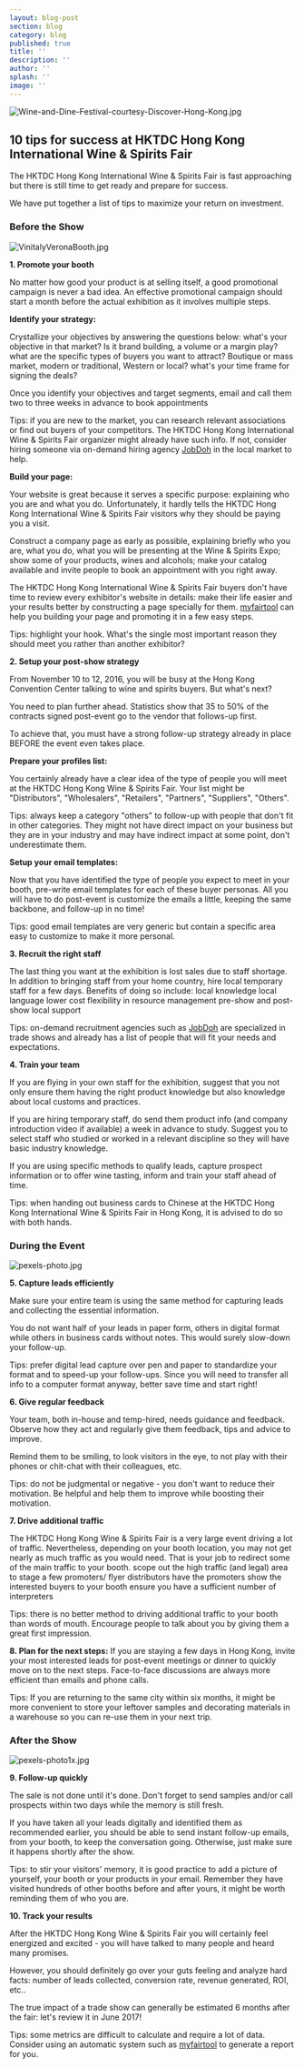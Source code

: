 ```yaml
---
layout: blog-post
section: blog
category: blog
published: true
title: ''
description: ''
author: ''
splash: ''
image: ''
---
```

![Wine-and-Dine-Festival-courtesy-Discover-Hong-Kong.jpg]({{site.baseurl}}/media/Wine-and-Dine-Festival-courtesy-Discover-Hong-Kong.jpg)


## 10 tips for success at HKTDC Hong Kong International Wine & Spirits Fair


The HKTDC Hong Kong International Wine & Spirits Fair is fast approaching but there is still time to get ready and prepare for success.

We have put together a list of tips to maximize your return on investment.


### Before the Show

![VinitalyVeronaBooth.jpg]({{site.baseurl}}/media/VinitalyVeronaBooth.jpg)



**1. Promote your booth**

No matter how good your product is at selling itself, a good promotional campaign is never a bad idea. An effective promotional campaign should start a month before the actual exhibition as it involves multiple steps.

**Identify your strategy:**

Crystallize your objectives by answering the questions below:
what's your objective in that market? Is it brand building, a volume or a margin play?
what are the specific types of buyers you want to attract? Boutique or mass market, modern or traditional, Western or local?
what's your time frame for signing the deals?

Once you identify your objectives and target segments, email and call them two to three weeks in advance to book appointments

Tips: if you are new to the market, you can research relevant associations or find out buyers of your competitors. The HKTDC Hong Kong International Wine & Spirits Fair organizer might already have such info. If not, consider hiring someone via on-demand hiring agency [JobDoh](https://www.jobdoh.com) in the local market to help.

**Build your page:**

Your website is great because it serves a specific purpose: explaining who you are and what you do. Unfortunately, it hardly tells the HKTDC Hong Kong International Wine & Spirits Fair visitors why they should be paying you a visit.

Construct a company page as early as possible, explaining briefly who you are, what you do, what you will be presenting at the Wine & Spirits Expo; show some of your products, wines and alcohols; make your catalog available and invite people to book an appointment with you right away.

The HKTDC Hong Kong International Wine & Spirits Fair buyers don't have time to review every exhibitor's website in details: make their life easier and your results better by constructing a page specially for them. [myfairtool](http://www.myfairtool.com/landing/TradeShow_Booth_Promotion.html?) can help you building your page and promoting it in a few easy steps.

Tips: highlight your hook. What's the single most important reason they should meet you rather than another exhibitor?



**2. Setup your post-show strategy**

From November 10 to 12, 2016, you will be busy at the Hong Kong Convention Center talking to wine and spirits buyers. But what's next?

You need to plan further ahead. Statistics show that 35 to 50% of the contracts signed post-event go to the vendor that follows-up first.

To achieve that, you must have a strong follow-up strategy already in place BEFORE the event even takes place.

**Prepare your profiles list:**

You certainly already have a clear idea of the type of people you will meet at the HKTDC Hong Kong Wine & Spirits Fair. Your list might be "Distributors", "Wholesalers", "Retailers", "Partners", "Suppliers", "Others".

Tips: always keep a category "others" to follow-up with people that don't fit in other categories. They might not have direct impact on your business but they are in your industry and may have indirect impact at some point, don't underestimate them.

**Setup your email templates:**

Now that you have identified the type of people you expect to meet in your booth, pre-write email templates for each of these buyer personas. All you will have to do post-event is customize the emails a little, keeping the same backbone, and follow-up in no time!

Tips: good email templates are very generic but contain a specific area easy to customize to make it more personal.


**3. Recruit the right staff**

The last thing you want at the exhibition is lost sales due to staff shortage. In addition to bringing staff from your home country, hire local temporary staff for a few days.
Benefits of doing so include:
local knowledge
local language
lower cost
flexibility in resource management
pre-show and post-show local support

Tips: on-demand recruitment agencies such as [JobDoh](http://www.jobdoh.com) are specialized in trade shows and already has a list of people that will fit your needs and expectations.

**4. Train your team**

If you are flying in your own staff for the exhibition, suggest that you not only ensure them having the right product knowledge but also knowledge about local customs and practices.


If you are hiring temporary staff, do send them product info (and company introduction video if available) a week in advance to study. Suggest you to select staff who studied or worked in a relevant discipline so they will have basic industry knowledge.

If you are using specific methods to qualify leads, capture prospect information or to offer wine tasting, inform and train your staff ahead of time.

Tips: when handing out business cards to Chinese at the HKTDC Hong Kong International Wine & Spirits Fair in Hong Kong, it is advised to do so with both hands.


### During the Event

![pexels-photo.jpg]({{site.baseurl}}/media/pexels-photo.jpg)




**5. Capture leads efficiently**

Make sure your entire team is using the same method for capturing leads and collecting the essential information.

You do not want half of your leads in paper form, others in digital format while others in business cards without notes. This would surely slow-down your follow-up.

Tips: prefer digital lead capture over pen and paper to standardize your format and to speed-up your follow-ups. Since you will need to transfer all info to a computer format anyway, better save time and start right!


**6. Give regular feedback**

Your team, both in-house and temp-hired, needs guidance and feedback.
Observe how they act and regularly give them feedback, tips and advice to improve.

Remind them to be smiling, to look visitors in the eye, to not play with their phones or chit-chat with their colleagues, etc.

Tips: do not be judgmental or negative - you don't want to reduce their motivation. Be helpful and help them to improve while boosting their motivation.


**7. Drive additional traffic**

The HKTDC Hong Kong Wine & Spirits Fair is a very large event driving a lot of traffic.
Nevertheless, depending on your booth location, you may not get nearly as much traffic as you would need. That is your job to redirect some of the main traffic to your booth.
scope out the high traffic (and legal) area to stage a few promoters/ flyer distributors
have the promoters show the interested buyers to your booth
ensure you have a sufficient number of interpreters

Tips: there is no better method to driving additional traffic to your booth than words of mouth. Encourage people to talk about you by giving them a great first impression.


**8. Plan for the next steps:**
If you are staying a few days in Hong Kong, invite your most interested leads for post-event meetings or dinner to quickly move on to the next steps. Face-to-face discussions are always more efficient than emails and phone calls.

Tips: If you are returning to the same city within six months, it might be more convenient to store your leftover samples and decorating materials in a warehouse so you can re-use them in your next trip.


### After the Show

![pexels-photo1x.jpg]({{site.baseurl}}/media/pexels-photo1x.jpg)



**9. Follow-up quickly**

The sale is not done until it's done. Don't forget to send samples and/or call prospects within two days while the memory is still fresh.

If you have taken all your leads digitally and identified them as recommended earlier, you should be able to send instant follow-up emails, from your booth, to keep the conversation going. Otherwise, just make sure it happens shortly after the show.


Tips: to stir your visitors' memory, it is good practice to add a picture of yourself, your booth or your products in your email. Remember they have visited hundreds of other booths before and after yours, it might be worth reminding them of who you are.

**10. Track your results**

After the HKTDC Hong Kong Wine & Spirits Fair you will certainly feel energized and excited - you will have talked to many people and heard many promises.

However, you should definitely go over your guts feeling and analyze hard facts: number of leads collected, conversion rate, revenue generated, ROI, etc..

The true impact of a trade show can generally be estimated 6 months after the fair: let's review it in June 2017!

Tips: some metrics are difficult to calculate and require a lot of data. Consider using an automatic system such as [myfairtool](http://www.myfairtool.com/landing/Analyzing_Tradeshow.html?trk=backlink) to generate a report for you.
